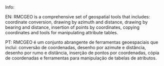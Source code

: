 Info:
    
EN: RMCGEO is a comprehensive set of geospatial tools that includes: coordinate conversion, drawing by azimuth and distance, drawing by bearing and distance, insertion of points by coordinates, copying coordinates and tools for manipulating attribute tables.
    
PT: RMCGEO é um conjunto abrangente de ferramentas geoespaciais que inclui: conversão de coordenadas, desenho por azimute e distância, desenho por rumo e distância, inserção de pontos por coordenadas, cópia de coordenadas e ferramentas para manipulação de tabelas de atributos.